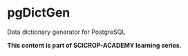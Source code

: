 # pgDictGen
Data dictionary generator for PostgreSQL

**This content is part of SCICROP-ACADEMY learning series.**
